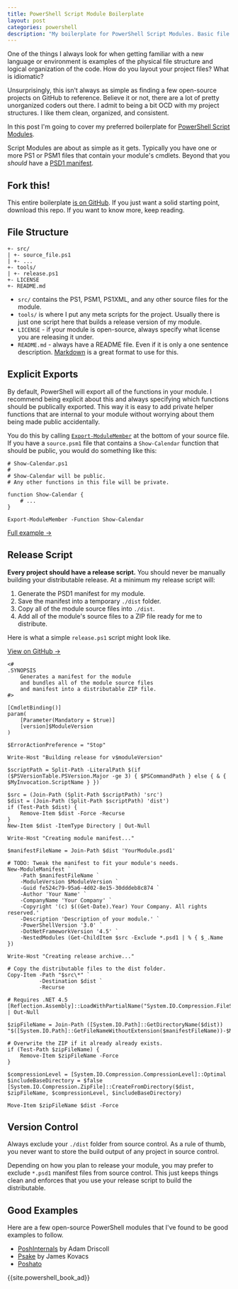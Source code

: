 ```yaml
---
title: PowerShell Script Module Boilerplate
layout: post
categories: powershell
description: "My boilerplate for PowerShell Script Modules. Basic file structure and a release script for building the manifest and distributable ZIP."
---
```


One of the things I always look for when getting familiar with a new language or environment is examples of the physical file structure and logical organization of the code. How do you layout your project files? What is idiomatic?

Unsurprisingly, this isn't always as simple as finding a few open-source projects on GitHub to reference. Believe it or not, there are a lot of pretty unorganized coders out there. I admit to being a bit OCD with my project structures. I like them clean, organized, and consistent.

In this post I'm going to cover my preferred boilerplate for [PowerShell Script Modules][script_module].

Script Modules are about as simple as it gets. Typically you have one or more PS1 or PSM1 files that contain your module's cmdlets. Beyond that you _should_ have a [PSD1 manifest][manifest].

## Fork this!

This entire boilerplate [is on GitHub][fork]. If you just want a solid starting point, download this repo. If you want to know more, keep reading.

## File Structure

	+- src/
	| +- source_file.ps1
	| +- ...
	+- tools/
	| +- release.ps1
	+- LICENSE
	+- README.md

- `src/` contains the PS1, PSM1, PS1XML, and any other source files for the module.
- `tools/` is where I put any meta scripts for the project. Usually there is just one script here that builds a release version of my module.
- `LICENSE` - if your module is open-source, always specify what license you are releasing it under.
- `README.md` - always have a README file. Even if it is only a one sentence description. [Markdown][markdown] is a great format to use for this.

## Explicit Exports

By default, PowerShell will export all of the functions in your module. I recommend being explicit about this and always specifying which functions should be publically exported. This way it is easy to add private helper functions that are internal to your module without worrying about them being made public accidentally.

You do this by calling [`Export-ModuleMember`][export_module_member] at the bottom of your source file. If you have a `source.psm1` file that contains a `Show-Calendar` function that should be public, you would do something like this:

	# Show-Calendar.ps1
	#
	# Show-Calendar will be public.
	# Any other functions in this file will be private.

	function Show-Calendar {
		# ...
	}

	Export-ModuleMember -Function Show-Calendar

[Full example &#8594;][export_example]

## Release Script

**Every project should have a release script.** You should never be manually building your distributable release. At a minimum my release script will:

1. Generate the PSD1 manifest for my module.
2. Save the manifest into a temporary `./dist` folder.
3. Copy all of the module source files into `./dist`.
4. Add all of the module's source files to a ZIP file ready for me to distribute.

Here is what a simple `release.ps1` script might look like.

[View on GitHub &#8594;][release_script]

	<#
	.SYNOPSIS
		Generates a manifest for the module
		and bundles all of the module source files
		and manifest into a distributable ZIP file.
	#>

	[CmdletBinding()]
	param(
	    [Parameter(Mandatory = $true)]
	    [version]$ModuleVersion
	)

	$ErrorActionPreference = "Stop"

	Write-Host "Building release for v$moduleVersion"

	$scriptPath = Split-Path -LiteralPath $(if ($PSVersionTable.PSVersion.Major -ge 3) { $PSCommandPath } else { & { $MyInvocation.ScriptName } })

	$src = (Join-Path (Split-Path $scriptPath) 'src')
	$dist = (Join-Path (Split-Path $scriptPath) 'dist')
	if (Test-Path $dist) {
	    Remove-Item $dist -Force -Recurse
	}
	New-Item $dist -ItemType Directory | Out-Null

	Write-Host "Creating module manifest..."

	$manifestFileName = Join-Path $dist 'YourModule.psd1'

	# TODO: Tweak the manifest to fit your module's needs.
	New-ModuleManifest `
	    -Path $manifestFileName `
	    -ModuleVersion $ModuleVersion `
	    -Guid fe524c79-95a6-4d02-8e15-30dddeb8c874 `
	    -Author 'Your Name' `
	    -CompanyName 'Your Company' `
	    -Copyright '(c) $((Get-Date).Year) Your Company. All rights reserved.' `
	    -Description 'Description of your module.' `
	    -PowerShellVersion '3.0' `
	    -DotNetFrameworkVersion '4.5' `
	    -NestedModules (Get-ChildItem $src -Exclude *.psd1 | % { $_.Name })

	Write-Host "Creating release archive..."

	# Copy the distributable files to the dist folder.
	Copy-Item -Path "$src\*" `
	          -Destination $dist `
	          -Recurse

	# Requires .NET 4.5
	[Reflection.Assembly]::LoadWithPartialName("System.IO.Compression.FileSystem") | Out-Null

	$zipFileName = Join-Path ([System.IO.Path]::GetDirectoryName($dist)) "$([System.IO.Path]::GetFileNameWithoutExtension($manifestFileName))-$ModuleVersion.zip"

	# Overwrite the ZIP if it already already exists.
	if (Test-Path $zipFileName) {
	    Remove-Item $zipFileName -Force
	}

	$compressionLevel = [System.IO.Compression.CompressionLevel]::Optimal
	$includeBaseDirectory = $false
	[System.IO.Compression.ZipFile]::CreateFromDirectory($dist, $zipFileName, $compressionLevel, $includeBaseDirectory)

	Move-Item $zipFileName $dist -Force

## Version Control

Always exclude your `./dist` folder from source control. As a rule of thumb, you never want to store the build output of any project in source control.

Depending on how you plan to release your module, you may prefer to exclude `*.psd1` manifest files from source control. This just keeps things clean and enforces that you use your release script to build the distributable.
	
## Good Examples

Here are a few open-source PowerShell modules that I've found to be good examples to follow.

- [PoshInternals](https://github.com/adamdriscoll/PoshInternals) by Adam Driscoll
- [Psake](https://github.com/psake/psake) by James Kovacs
- [Poshato](https://github.com/jpoehls/poshato)

<!--
## Binary Modules

I use a very similar file structure for [PowerShell Binary Modules][binary_module] but they do introduce more complexity into the release script. I'll be covering my binary module boilerplate in a future post. 
-->

{{site.powershell_book_ad}}

[binary_module]: http://msdn.microsoft.com/en-us/library/dd878342(v=vs.85).aspx
[script_module]: http://msdn.microsoft.com/en-us/library/dd878340(v=vs.85).aspx
[manifest]: http://msdn.microsoft.com/en-us/library/dd878337(v=vs.85).aspx
[export_example]: http://msdn.microsoft.com/en-us/library/dd878340(v=vs.85).aspx
[export_module_member]: http://technet.microsoft.com/en-us/library/hh849736.aspx
[markdown]: http://daringfireball.net/projects/markdown/
[fork]: http://github.com/jpoehls/powershell-script-module-boilerplate
[release_script]: https://github.com/jpoehls/powershell-script-module-boilerplate/blob/master/tools/release.ps1